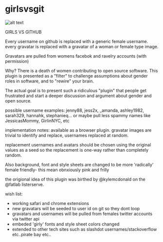 girlsvsgit
==========

![alt text](http://brannondorsey.com/images/example.png)

GIRLS VS GITHUB

Every username on github is replaced with a generic
female username. every gravatar is replaced with a gravatar of a woman or female type image.

Gravatars are pulled from womens facebok and ravelry accounts (with permission)

Why? There is a death of women contributing to open source
software. This plugin is presented as a "filter" to challenge
assumptions about gender roles in software, and to "rewire" your
brain. 

The actual goal is to present such a ridiculous
"plugin" that people get frustrated and start a deeper discussion and
argument about gender and open source.

possible username examples: jenny88, jess2x, _amanda, ashley1982, sarah329,
hannahk, stephanieq... or maybe pull less spammy names like JessicasMommy, GirlinNYC, etc

implementation notes: available as a browser plugin. gravatar images
are trivial to identify and replace, usernames replaced at random. 

replacement usernames and avatars should be
chosen using the original values as a seed so the replacement is
one-way rather than completely random.

Also background, font and style sheets are changed to be more 'radically' female friendly- this mean obnxiously pink and frilly

the origional idea of this plugin was birthed by @kylemcdonald on the @fatlab listerserve. 

wish list:

* working safari and chrome extensions
* new gravatars will be seeded to user id on git so they dont loop
* gravatars and usernames will be pulled from females twitter accounts via twitter api
* embeded 'girly' fonts and style sheet colors changed 
* extended to other tech sites such as slashdot usernames/stackoverflow etc..pirate bay etc.. 

